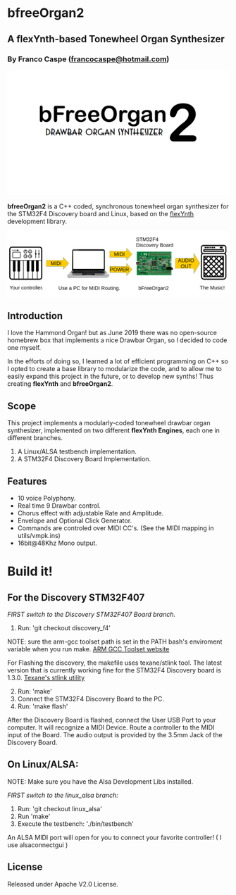 # bfreeOrgan2
## A flexYnth-based Tonewheel Organ Synthesizer
### By Franco Caspe (francocaspe@hotmail.com)

![](img/logo.png)

**bfreeOrgan2** is a C++ coded, synchronous tonewheel organ synthesizer for the STM32F4 Discovery board and Linux, based on the [flexYnth](https://github.com/fcaspe/flexynth) development library.

![](img/scheme.png)

## Introduction
I love the Hammond Organ! but as June 2019 there was no open-source homebrew box that implements a nice Drawbar Organ, so I decided to code one myself.

In the efforts of doing so, I learned a lot of efficient programming on C++ so I opted to create a base library to modularize the code, and to allow me to easily 
expand this project in the future, or to develop new synths! Thus creating **flexYnth** and **bfreeOrgan2**.

## Scope
This project implements a modularly-coded tonewheel drawbar organ synthesizer, implemented on two different **flexYnth Engines**, each one in different branches.
1. A Linux/ALSA testbench implementation.
2. A STM32F4 Discovery Board Implementation.

## Features

 * 10 voice Polyphony.
 * Real time 9 Drawbar control.
 * Chorus effect with adjustable Rate and Amplitude.
 * Envelope and Optional Click Generator.
 * Commands are controled over MIDI CC's. (See the MIDI mapping in utils/vmpk.ins)
 * 16bit@48Khz Mono output.

# Build it!

## For the Discovery STM32F407

*FIRST switch to the Discovery STM32F407 Board branch.* 

1. Run: 'git checkout discovery_f4'

NOTE: sure the arm-gcc toolset path is set in the PATH bash's enviroment variable when you run make.
[ARM GCC Toolset website](https://developer.arm.com/open-source/gnu-toolchain/gnu-rm/downloads)

For Flashing the discovery, the makefile uses texane/stlink tool. The latest version that is currently working fine for the STM32F4 Discovery board is 1.3.0. [Texane's stlink utility](https://github.com/texane/stlink)

2. Run: 'make'
3. Connect the STM32F4 Discovery Board to the PC.
4. Run: 'make flash'


After the Discovery Board is flashed, connect the User USB Port to your computer. It will recognize a MIDI Device.
Route a controller to the MIDI input of the Board. The audio output is provided by the 3.5mm Jack of the Discovery Board.

## On Linux/ALSA:

NOTE: Make sure you have the Alsa Development Libs installed.

*FIRST switch to the linux_alsa branch:* 

1. Run: 'git checkout linux_alsa'
2. Run 'make'
3. Execute the testbench: './bin/testbench'

An ALSA MIDI port will open for you to connect your favorite controller! ( I use alsaconnectgui )

## License

Released under Apache V2.0 License.